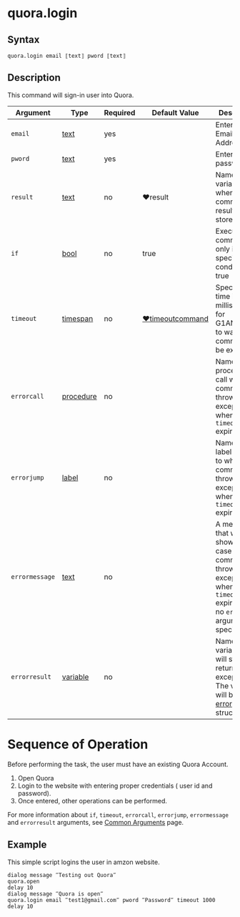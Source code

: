 # quora.login

## Syntax

```G1ANT
quora.login email ⟦text⟧ pword ⟦text⟧
```

## Description


This command will sign-in user into Quora.

| Argument        | Type | Required | Default Value | Description |
| --------        | ---- | -------- | ------------- | ----------- |
| `email`       | [text](https://manual.g1ant.com/link/G1ANT.Language/G1ANT.Language/Structures/TextStructure.md) |yes  |                  |Enter the Email Address here |
| `pword`      | [text](https://manual.g1ant.com/link/G1ANT.Language/G1ANT.Language/Structures/TextStructure.md) |yes   |                 |Enter password |
|  `result`  | [text](https://manual.g1ant.com/link/G1ANT.Language/G1ANT.Language/Structures/TextStructure.md)  |no   | ♥result   |Name of a variable where the command's result will be stored |
| `if`  | [bool](https://manual.g1ant.com/link/G1ANT.Language/G1ANT.Language/Structures/BooleanStructure.md) | no       | true                                                        | Executes the command only if a specified condition is true   |
| `timeout` | [timespan](https://manual.g1ant.com/link/G1ANT.Language/G1ANT.Language/Structures/TimeSpanStructure.md) | no       | [♥timeoutcommand](https://manual.g1ant.com/link/G1ANT.Language/G1ANT.Addon.Core/Variables/TimeoutCommandVariable.md) | Specifies time in milliseconds for G1ANT.Robot to wait for the command to be executed |
| `errorcall`| [procedure](https://manual.g1ant.com/link/G1ANT.Language/G1ANT.Language/Structures/ProcedureStructure.md) | no       |                                                             | Name of a procedure to call when the command throws an exception or when a given `timeout` expires |
| `errorjump`| [label](https://manual.g1ant.com/link/G1ANT.Language/G1ANT.Language/Structures/LabelStructure.md) | no       |                                                             | Name of the label to jump to when the command throws an exception or when a given `timeout` expires |
| `errormessage` | [text](https://manual.g1ant.com/link/G1ANT.Language/G1ANT.Language/Structures/TextStructure.md) | no       |                                                             | A message that will be shown in case the command throws an exception or when a given `timeout` expires, and no `errorjump` argument is specified |
| `errorresult`  | [variable](https://manual.g1ant.com/link/G1ANT.Language/G1ANT.Language/Structures/VariableStructure.md) | no       |                                                             | Name of a variable that will store the returned exception. The variable will be of [error](https://manual.g1ant.com/link/G1ANT.Language/G1ANT.Language/Structures/ErrorStructure.md) structure  |

# Sequence of Operation

Before performing the task, the user must have an existing Quora Account.
1. Open Quora
2. Login to the website with entering proper credentials ( user id and password). 
3. Once entered, other operations can be performed. 

For more information about `if`, `timeout`, `errorcall`, `errorjump`, `errormessage` and `errorresult` arguments, see [Common Arguments](https://manual.g1ant.com/link/G1ANT.Manual/appendices/common-arguments.md) page.

## Example

This simple script logins the user in amzon website.

```G1ANT
dialog message ‴Testing out Quora‴
quora.open
delay 10
dialog message ‴Quora is open‴
quora.login email ‴test1@gmail.com‴ pword ‴Password‴ timeout 1000
delay 10
```
